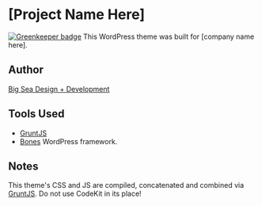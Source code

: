 # [Project Name Here]

[![Greenkeeper badge](https://badges.greenkeeper.io/bloqhead/wpgrunt.svg)](https://greenkeeper.io/)
This WordPress theme was built for [company name here].

## Author
[Big Sea Design + Development](http://bigseadesign.com)

## Tools Used
* [GruntJS](http://gruntjs.com)
* [Bones](http://themble.com/bones/) WordPress framework.

## Notes
This theme's CSS and JS are compiled, concatenated and combined via [GruntJS](http://gruntjs.com). Do not use CodeKit in its place!